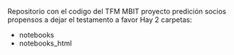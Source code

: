 Repositorio con el codigo del TFM MBIT proyecto predición socios propensos a dejar el testamento a favor
Hay 2 carpetas:
- notebooks
- notebooks_html
